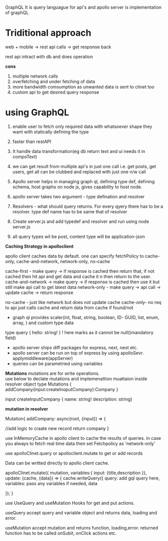 
GraphQL It is query languague for api's and apollo server is implementation of graphQL

# Triditional approach

web + mobile -> rest api calls -> get response back

rest api intract with db and does operation

__cons__
1) multiple network calls
2) overfetching and under fetching of data
3) more bandwidth comsumption as unwanted data is sent to clinet too
4) custom api to get desired query response

# using GraphQL
1) enable user to fetch only required data with whatsoever shape they want with statically defining the type
2) faster than restAPI
3) It handle data transformation(eg db return text and ui needs it in compoText)
4) we can get result from multiple api's in just one call i.e. get posts, get users, get all can be clubbed and replaced with just one n/w call
5) Apollo server helps in managing graph ql, defining type def, defining schema, host graphs on node js, gives capability to host node.






10) apollo server takes two argument - type defination and resolver
11) Resolvers - what should query returns. For every qyery there has to be a resolver. type def name has to be same that of resolver
12) Create server.js and add typedef and resolver and run using node server.js
13) all query types wil be post, content type will be application-json



**Caching Strategy in apolloclient**

apollo client caches data by default. one can specify fetchPolicy to cache-only, cache-and-network, network-only, no-cache

cache-first - make query -> if response is cached then return that, if not cached then hit api and get data and cache it n then return to the user.
cache-and-network -> make query -> if response is cached then use it but still make api call to get latest data
network-only - make query -> api call -> update cache -> return response

no-cache - just like network but does not update cache
cache-only- no req to api just calls cache and return data from cache if found/not

* graph ql provides scaler(int, float, string, boolean, ID- GUID, list, enum, array, ) and custom type data

type query {
  hello: string!
 }
 ! here marks as it cannot be null()mandatory field)
 
 
 * apollo server ships diff packages for express, next, nest etc.
 * apollo server can be run on top of express by using apolloSevr. applymiddleware(appServer)
 * queries can be parametried using variables
 
 
 __Mutations__
 mutations are for write operations.  
 use below to declate mutations and implemenattion muattaion inside resolver object
 type Mutations {
 addCompany(input:createInoputCompany):Company
 }
 
input createInputCompany {
name: string!
description: string}


__mutation in resolver__

Mutation{
addCompany: async(root, {input}) => {

//add logic to craate new record
return company
}


use InMemoryCache in apollo client to cache the results of queries.
in case you always to fetch real time data then set Fetchpolicy as 'network-only'

use apolloClinet.query or apolloclient.mutate to get or add records

Data can be writted directly to apollo client cache.

apolloClinet.mutate({
mutation,
variables:{ input: {title,description }},
update: (cache, {data}) => {
  cache.writeQuery({
    query: add gql query here,
    variables: pass any variables if needed,
    data
  
  });
}



use UseQuery and useMutation Hooks for get and put actions.

useQuery accept query and variable object and returns data, loading and error.

useMutation accept mutation and returns function, loading,error. returned function has to be called onSubit, onClick actions etc.
